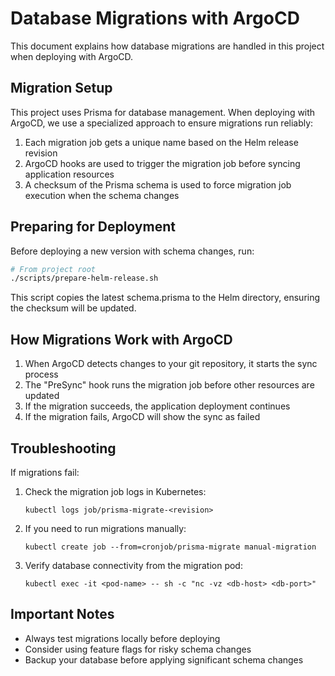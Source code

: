 # Database Migrations with ArgoCD

This document explains how database migrations are handled in this project when deploying with ArgoCD.

## Migration Setup

This project uses Prisma for database management. When deploying with ArgoCD, we use a specialized approach to ensure migrations run reliably:

1. Each migration job gets a unique name based on the Helm release revision
2. ArgoCD hooks are used to trigger the migration job before syncing application resources
3. A checksum of the Prisma schema is used to force migration job execution when the schema changes

## Preparing for Deployment

Before deploying a new version with schema changes, run:

```bash
# From project root
./scripts/prepare-helm-release.sh
```

This script copies the latest schema.prisma to the Helm directory, ensuring the checksum will be updated.

## How Migrations Work with ArgoCD

1. When ArgoCD detects changes to your git repository, it starts the sync process
2. The "PreSync" hook runs the migration job before other resources are updated
3. If the migration succeeds, the application deployment continues
4. If the migration fails, ArgoCD will show the sync as failed

## Troubleshooting

If migrations fail:

1. Check the migration job logs in Kubernetes:
   ```
   kubectl logs job/prisma-migrate-<revision>
   ```

2. If you need to run migrations manually:
   ```
   kubectl create job --from=cronjob/prisma-migrate manual-migration
   ```

3. Verify database connectivity from the migration pod:
   ```
   kubectl exec -it <pod-name> -- sh -c "nc -vz <db-host> <db-port>"
   ```

## Important Notes

- Always test migrations locally before deploying
- Consider using feature flags for risky schema changes
- Backup your database before applying significant schema changes
